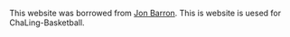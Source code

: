 This website was borrowed from [Jon Barron](https://github.com/jonbarron/jonbarron_website). 
This is website is uesed for ChaLing-Basketball.
